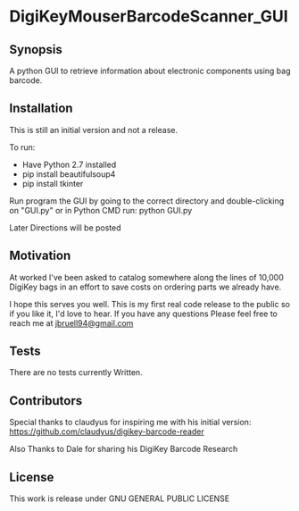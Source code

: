 # DigiKeyMouserBarcodeScanner_GUI

Synopsis
------------------------------------------
A python GUI to retrieve information about electronic components using bag barcode.

Installation
-------
This is still an initial version and not a release.

To run:
* Have Python 2.7 installed
* pip install beautifulsoup4
* pip install tkinter

Run program the GUI by going to the correct directory and double-clicking on "GUI.py" or in Python CMD run:
python GUI.py

Later Directions will be posted

Motivation
----------------------------

At worked I've been asked to catalog somewhere along the lines of 10,000 DigiKey bags in an effort to save costs on ordering parts we already have.

I hope this serves you well. This is my first real code release to the public so if you like it, I'd love to hear. If you have any questions Please feel free to reach me at jbruell94@gmail.com


Tests
---------------------------------

There are no tests currently Written.

Contributors
---------------------------------

Special thanks to claudyus for inspiring me with his initial version:
https://github.com/claudyus/digikey-barcode-reader

Also Thanks to Dale for sharing his DigiKey Barcode Research

License
--------------------------------------

This work is release under GNU GENERAL PUBLIC LICENSE
